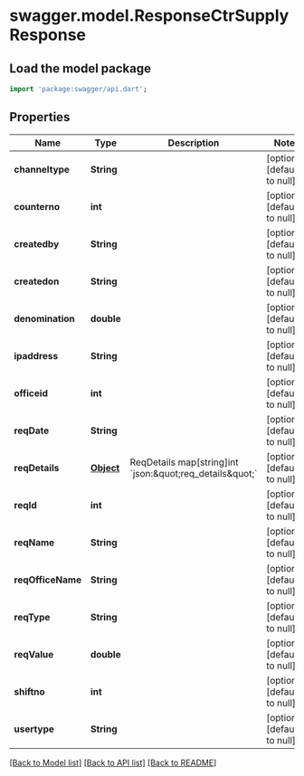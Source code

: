 # swagger.model.ResponseCtrSupplyResponse

## Load the model package
```dart
import 'package:swagger/api.dart';
```

## Properties
Name | Type | Description | Notes
------------ | ------------- | ------------- | -------------
**channeltype** | **String** |  | [optional] [default to null]
**counterno** | **int** |  | [optional] [default to null]
**createdby** | **String** |  | [optional] [default to null]
**createdon** | **String** |  | [optional] [default to null]
**denomination** | **double** |  | [optional] [default to null]
**ipaddress** | **String** |  | [optional] [default to null]
**officeid** | **int** |  | [optional] [default to null]
**reqDate** | **String** |  | [optional] [default to null]
**reqDetails** | [**Object**](Object.md) | ReqDetails    map[string]int &#x60;json:\&quot;req_details\&quot;&#x60; | [optional] [default to null]
**reqId** | **int** |  | [optional] [default to null]
**reqName** | **String** |  | [optional] [default to null]
**reqOfficeName** | **String** |  | [optional] [default to null]
**reqType** | **String** |  | [optional] [default to null]
**reqValue** | **double** |  | [optional] [default to null]
**shiftno** | **int** |  | [optional] [default to null]
**usertype** | **String** |  | [optional] [default to null]

[[Back to Model list]](../README.md#documentation-for-models) [[Back to API list]](../README.md#documentation-for-api-endpoints) [[Back to README]](../README.md)

